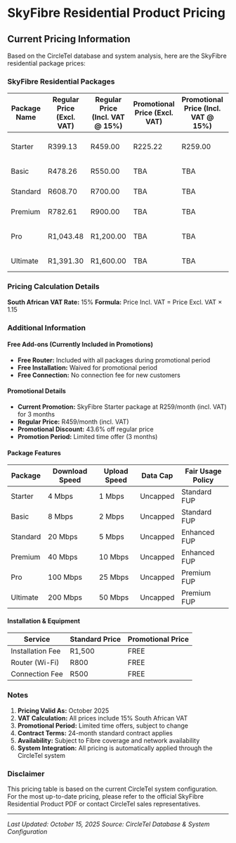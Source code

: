 # SkyFibre Residential Product Pricing

## Current Pricing Information

Based on the CircleTel database and system analysis, here are the SkyFibre residential package prices:

### SkyFibre Residential Packages

| Package Name | Regular Price (Excl. VAT) | Regular Price (Incl. VAT @ 15%) | Promotional Price (Excl. VAT) | Promotional Price (Incl. VAT @ 15%) | Speed | Notes |
|--------------|----------------------------|--------------------------------|------------------------------|-----------------------------------|-------|-------|
| Starter      | R399.13                    | R459.00                        | R225.22                      | R259.00                           | 4 Mbps | 3-month promo period |
| Basic        | R478.26                    | R550.00                        | TBA                          | TBA                               | 8 Mbps | Standard pricing |
| Standard     | R608.70                    | R700.00                        | TBA                          | TBA                               | 20 Mbps | Standard pricing |
| Premium      | R782.61                    | R900.00                        | TBA                          | TBA                               | 40 Mbps | Standard pricing |
| Pro          | R1,043.48                  | R1,200.00                      | TBA                          | TBA                               | 100 Mbps | High-speed option |
| Ultimate     | R1,391.30                  | R1,600.00                      | TBA                          | TBA                               | 200 Mbps | Maximum speed |

### Pricing Calculation Details

**South African VAT Rate:** 15%
**Formula:** Price Incl. VAT = Price Excl. VAT × 1.15

### Additional Information

#### Free Add-ons (Currently Included in Promotions)
- **Free Router:** Included with all packages during promotional period
- **Free Installation:** Waived for promotional period
- **Free Connection:** No connection fee for new customers

#### Promotional Details
- **Current Promotion:** SkyFibre Starter package at R259/month (incl. VAT) for 3 months
- **Regular Price:** R459/month (incl. VAT)
- **Promotional Discount:** 43.6% off regular price
- **Promotion Period:** Limited time offer (3 months)

#### Package Features

| Package | Download Speed | Upload Speed | Data Cap | Fair Usage Policy |
|----------|----------------|--------------|----------|-------------------|
| Starter  | 4 Mbps         | 1 Mbps       | Uncapped | Standard FUP      |
| Basic    | 8 Mbps         | 2 Mbps       | Uncapped | Standard FUP      |
| Standard | 20 Mbps        | 5 Mbps       | Uncapped | Enhanced FUP      |
| Premium  | 40 Mbps        | 10 Mbps      | Uncapped | Enhanced FUP      |
| Pro      | 100 Mbps       | 25 Mbps      | Uncapped | Premium FUP        |
| Ultimate | 200 Mbps       | 50 Mbps      | Uncapped | Premium FUP        |

#### Installation & Equipment

| Service                     | Standard Price | Promotional Price |
|----------------------------|----------------|-------------------|
| Installation Fee           | R1,500         | FREE              |
| Router (Wi-Fi)            | R800           | FREE              |
| Connection Fee             | R500           | FREE              |

### Notes

1. **Pricing Valid As:** October 2025
2. **VAT Calculation:** All prices include 15% South African VAT
3. **Promotional Period:** Limited time offers, subject to change
4. **Contract Terms:** 24-month standard contract applies
5. **Availability:** Subject to Fibre coverage and network availability
6. **System Integration:** All pricing is automatically applied through the CircleTel system

### Disclaimer

This pricing table is based on the current CircleTel system configuration. For the most up-to-date pricing, please refer to the official SkyFibre Residential Product PDF or contact CircleTel sales representatives.

---

*Last Updated: October 15, 2025*
*Source: CircleTel Database & System Configuration*
